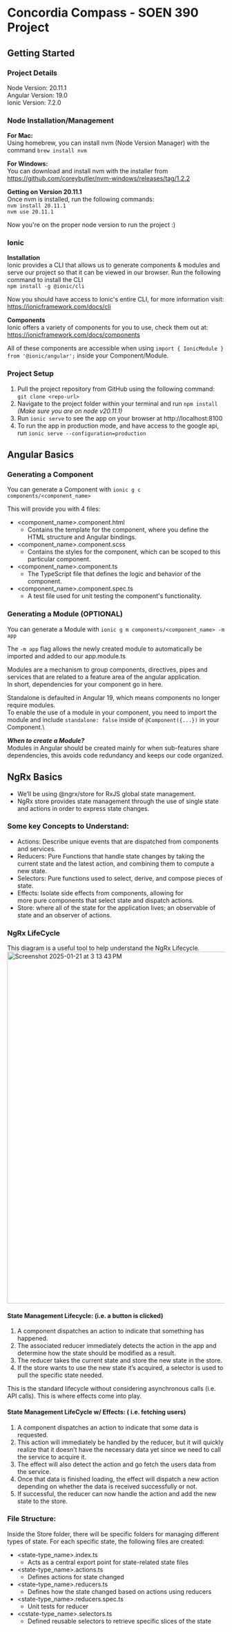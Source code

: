 # Concordia Compass - SOEN 390 Project

## Getting Started

### Project Details

Node Version: 20.11.1\
Angular Version: 19.0\
Ionic Version: 7.2.0

### Node Installation/Management

**For Mac:**\
Using homebrew, you can install nvm (Node Version Manager) with the command `brew install nvm`

**For Windows:**\
You can download and install nvm with the installer from https://github.com/coreybutler/nvm-windows/releases/tag/1.2.2

**Getting on Version 20.11.1**\
Once nvm is installed, run the following commands:\
`nvm install 20.11.1`\
`nvm use 20.11.1`

Now you're on the proper node version to run the project :)

### Ionic

**Installation**\
Ionic provides a CLI that allows us to generate components & modules and serve our project so that it can be viewed in our browser.
Run the following command to install the CLI\
`npm install -g @ionic/cli`

Now you should have access to Ionic's entire CLI, for more information visit: https://ionicframework.com/docs/cli

**Components**\
Ionic offers a variety of components for you to use, check them out at: https://ionicframework.com/docs/components

All of these components are accessible when using `import { IonicModule } from '@ionic/angular';` inside your Component/Module.

### Project Setup

1. Pull the project repository from GitHub using the following command: `git clone <repo-url>`
2. Navigate to the project folder within your terminal and run `npm install` _(Make sure you are on node v20.11.1)_
3. Run `ionic serve` to see the app on your browser at http://localhost:8100
4. To run the app in production mode, and have access to the google api, run `ionic serve --configuration=production`

## Angular Basics

### Generating a Component

You can generate a Component with `ionic g c components/<component_name>`

This will provide you with 4 files:

- <component_name>.component.html
  - Contains the template for the component, where you define the HTML structure and Angular bindings.
- <component_name>.component.scss
  - Contains the styles for the component, which can be scoped to this particular component.
- <component_name>.component.ts
  - The TypeScript file that defines the logic and behavior of the component.
- <component_name>.component.spec.ts
  - A test file used for unit testing the component's functionality.

### Generating a Module (OPTIONAL)

You can generate a Module with `ionic g m components/<component_name> -m app`

The `-m app` flag allows the newly created module to automatically be imported and added to our app.module.ts

Modules are a mechanism to group components, directives, pipes and services that are related to a feature area of the angular application.\
In short, dependencies for your component go in here.

Standalone is defaulted in Angular 19, which means components no longer require modules.\
To enable the use of a module in your component, you need to import the module and include `standalone: false` inside of `@Component({...})` in your Component.\

**_When to create a Module?_**\
Modules in Angular should be created mainly for when sub-features share dependencies, this avoids code redundancy and keeps our code organized.

## NgRx Basics

- We’ll be using @ngrx/store for RxJS global state management.
- NgRx store provides state management through the use of single state and actions in order to express state changes.

### Some key Concepts to Understand:

- Actions: Describe unique events that are dispatched from components and services.
- Reducers: Pure Functions that handle state changes by taking the current state and the latest action, and combining them to compute a new state.
- Selectors: Pure functions used to select, derive, and compose pieces of state.
- Effects: Isolate side effects from components, allowing for more pure components that select state and dispatch actions.
- Store: where all of the state for the application lives; an observable of state and an observer of actions.

### NgRx LifeCycle

This diagram is a useful tool to help understand the NgRx Lifecycle.
<img width="812" alt="Screenshot 2025-01-21 at 3 13 43 PM" src="https://github.com/user-attachments/assets/6ab4af56-7892-4b08-ac5d-8f84b8a5b4aa" />

#### State Management Lifecycle: (i.e. a button is clicked)

1. A component dispatches an action to indicate that something has happened.
2. The associated reducer immediately detects the action in the app and determine how the state should be modified as a result.
3. The reducer takes the current state and store the new state in the store.
4. If the store wants to use the new state it’s acquired, a selector is used to pull the specific state needed.

This is the standard lifecycle without considering asynchronous calls (i.e. API calls). This is where effects come into play.

#### State Management LifeCycle w/ Effects: ( i.e. fetching users)

1. A component dispatches an action to indicate that some data is requested.
2. This action will immediately be handled by the reducer, but it will quickly realize that it doesn’t have the necessary data yet since we need to call the service to acquire it.
3. The effect will also detect the action and go fetch the users data from the service.
4. Once that data is finished loading, the effect will dispatch a new action depending on whether the data is received successfully or not.
5. If successful, the reducer can now handle the action and add the new state to the store.

### File Structure:

Inside the Store folder, there will be specific folders for managing different types of state. For each specific state, the following files are created:

- <state-type_name>.index.ts
  - Acts as a central export point for state-related state files
- <state-type_name>.actions.ts
  - Defines actions for state changed
- <state-type_name>.reducers.ts
  - Defines how the state changed based on actions using reducers
- <state-type_name>.reducers.spec.ts
  - Unit tests for reducer
- <cstate-type_name>.selectors.ts
  - Defined reusable selectors to retrieve specific slices of the state
